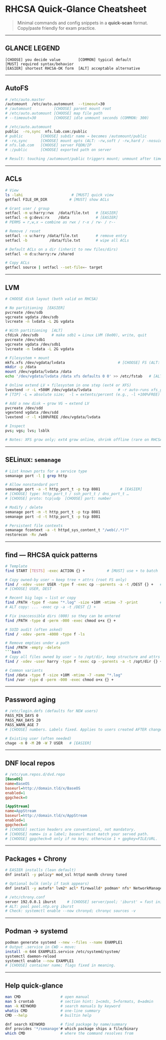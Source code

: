 # RHCSA Quick‑Glance Cheatsheet

> Minimal commands and config snippets in a **quick‑scan** format. Copy/paste friendly for exam practice.

---

## GLANCE LEGEND

```text
[CHOOSE] you decide value        [COMMON] typical default        [MUST] required syntax/behavior
[EASIER] shortest RHCSA-OK form  [ALT] acceptable alternative
```

---

## AutoFS

```bash
# /etc/auto.master
/automount  /etc/auto.automount  --timeout=30
# /automount          [CHOOSE] parent mount root
# /etc/auto.automount [CHOOSE] map file path
# --timeout=30        [CHOOSE] idle unmount seconds (COMMON: 300)

# /etc/auto.automount
public  -ro,sync  nfs.lab.com:/public
# public        [CHOOSE] subdir name → becomes /automount/public
# -ro,sync      [CHOOSE] mount opts (ALT: -rw,soft / -rw,hard / -nosuid / -noexec)
# nfs.lab.com   [CHOOSE] server FQDN/IP
# :/public      [CHOOSE] exported path on server

# Result: touching /automount/public triggers mount; unmount after timeout.
```

---

## ACLs

```bash
# View
ls -lahi                      # [MUST] quick view
getfacl FILE_OR_DIR          # [MUST] show ACLs

# Grant user / group
setfacl -m u:harry:rwx  /data/file.txt   # [EASIER]
setfacl -m g:devs:rx    /data            # [EASIER]
# PERMS = r,w,x → combine as rwx / r-x / rw- / r--

# Remove / reset
setfacl -x u:harry /data/file.txt        # remove entry
setfacl -b          /data/file.txt       # wipe all ACLs

# Default ACLs on a dir (inherit to new files/dirs)
setfacl -m d:u:harry:rw /shared

# Copy ACLs
getfacl source | setfacl --set-file=- target
```

---

## LVM

```bash
# CHOOSE disk layout (both valid on RHCSA)

# No partitioning  [EASIER]
pvcreate /dev/sdb
vgcreate vgdata /dev/sdb
lvcreate -n lvdata -L 2G vgdata

# With partitioning  [ALT]
cfdisk /dev/sdb      # make sdb1 = Linux LVM (8e00), write, quit
pvcreate /dev/sdb1
vgcreate vgdata /dev/sdb1
lvcreate -n lvdata -L 2G vgdata

# Filesystem + mount
mkfs.xfs /dev/vgdata/lvdata                        # [CHOOSE] FS (ALT: mkfs.ext4 …)
mkdir -p /data
mount /dev/vgdata/lvdata /data
echo '/dev/vgdata/lvdata /data xfs defaults 0 0' >> /etc/fstab   # [ALT]: use UUID=

# Online extend LV + filesystem in one step (ext4 or XFS)
lvextend -r -L +500M /dev/vgdata/lvdata            # -r auto-runs xfs_growfs/resize2fs
# [TIP] -L = absolute size;  -l = extents/percent (e.g., -l +100%FREE)

# Add a new disk → grow VG → extend LV
pvcreate /dev/sdd
vgextend vgdata /dev/sdd
lvextend -r -l +100%FREE /dev/vgdata/lvdata

# Inspect
pvs; vgs; lvs; lsblk

# Notes: XFS grow only; ext4 grow online, shrink offline (rare on RHCSA).
```

---

## SELinux: `semanage`

```bash
# List known ports for a service type
semanage port -l | grep http

# Allow nonstandard port
semanage port -a -t http_port_t -p tcp 8081         # [EASIER]
# [CHOOSE] type: http_port_t / ssh_port_t / dns_port_t …
# [CHOOSE] proto: tcp|udp  [CHOOSE] port: number

# Modify / delete
semanage port -m -t http_port_t -p tcp 8081
semanage port -d -t http_port_t -p tcp 8081

# Persistent file contexts
semanage fcontext -a -t httpd_sys_content_t "/web(/.*)?"
restorecon -Rv /web
```

---

## find — RHCSA quick patterns

````bash
# Template
find START [TESTS] -exec ACTION {} +          # [MUST] use + to batch

# Copy owned-by user → keep tree + attrs (root FS only)
find / -xdev -user USER -type f -exec cp --parents -a -t /DEST {} +   # [EASIER]
# [CHOOSE] USER, DEST

# Recent big logs → list or copy
find /PATH -type f -name "*.log" -size +10M -mtime -7 -print          # [COMMON]
# ALT copy: ... -exec cp -a -t /DEST {} +

# Fix inaccessible dirs (000) so they can be entered
find /PATH -type d -perm -000 -exec chmod o+x {} +                     # [EASIER]

# SUID audit (often asked)
find / -xdev -perm -4000 -type f -ls                                   # [COMMON]

# Remove empties under a path
find /PATH -empty -delete                                              # [ALT]
```bash
# Copy all files owned by user → to /opt/dir, keep structure and attrs
find / -xdev -user harry -type f -exec cp --parents -a -t /opt/dir {} +   # [EASIER]

# Common variants
find /data -type f -size +10M -mtime -7 -name "*.log"
find /var -type d -perm -000 -exec chmod o+x {} +
````

---

## Password aging

```bash
# /etc/login.defs (defaults for NEW users)
PASS_MIN_DAYS 0
PASS_MAX_DAYS 20
PASS_WARN_AGE 7
# [CHOOSE] numbers. Labels fixed. Applies to users created AFTER change.

# Existing user (often needed)
chage -m 0 -M 20 -W 7 USER   # [EASIER]
```

---

## DNF local repos

```ini
# /etc/yum.repos.d/dvd.repo
[BaseOS]
name=BaseOS
baseurl=http://domain.tld/x/BaseOS
enabled=1
gpgcheck=0

[AppStream]
name=AppStream
baseurl=http://domain.tld/x/AppStream
enabled=1
gpgcheck=0
# [CHOOSE] section headers are conventional, not mandatory.
# [CHOOSE] name= is a label; baseurl must match your served path.
# [CHOOSE] gpgcheck=0 only if no keys; otherwise 1 + gpgkey=FILE/URL.
```

---

## Packages + Chrony

```bash
# EASIER installs (lean default)
dnf install -y policy* mod_ssl httpd mandb chrony tuned

# Optional bulk (only if task appears)
dnf install -y autofs* lvm2* acl* firewalld* podman* nfs* NetworkManager-tui* man*

# /etc/chrony.conf
server 192.0.0.1 iburst     # [CHOOSE] server/pool; 'iburst' = fast initial sync
# ALT: pool pool.ntp.org iburst
# Check: systemctl enable --now chronyd; chronyc sources -v
```

---

## Podman → systemd

```bash
podman generate systemd --new --files --name EXAMPLE1
# Output .service in CWD → move:
install -m 644 EXAMPLE1.service /etc/systemd/system/
systemctl daemon-reload
systemctl enable --now EXAMPLE1
# [CHOOSE] container name; flags fixed in meaning.
```

---

## Help quick‑glance

```bash
man CMD                  # open manual
man 5 crontab            # section hint: 1=cmds, 5=formats, 8=admin
man -k KEYWORD           # search manuals by keyword
whatis CMD               # one-line summary
CMD --help               # builtin help

dnf search KEYWORD       # find package by name/summary
dnf provides '*/semanage'# which package ships a file/binary
which CMD                # where the command resolves from
```
